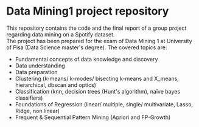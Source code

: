 # Data Mining1 project repository
This repository contains the code and the final report of a group project regarding data mining on a Spotify dataset.  
The project has been prepared for the exam of Data Mining 1 at University of Pisa (Data Science master's degree).
The covered topics are:
- Fundamental concepts of data knowledge and discovery
- Data understanding
- Data preparation
- Clustering (k-means/ k-modes/ bisecting k-means and X_means, hierarchical, dbscan and optics)
- Classification (knn, decision trees (Hunt's algorithm), naïve bayes classifiers)
- Foundations of Regression (linear/ multiple, single/ multivariate, Lasso, Ridge, non linear)
- Frequent & Sequential Pattern Mining (Apriori and FP-Growth)
